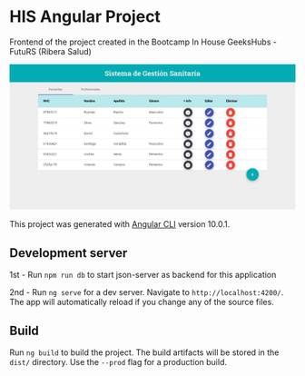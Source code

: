 # HIS Angular Project

Frontend of the project created in the Bootcamp In House GeeksHubs - FutuRS (Ribera Salud)

![](./src/assets/screenshot.JPG)

This project was generated with [Angular CLI](https://github.com/angular/angular-cli) version 10.0.1.

## Development server

1st - Run `npm run db` to start json-server as backend for this application

2nd - Run `ng serve` for a dev server. Navigate to `http://localhost:4200/`. The app will automatically reload if you change any of the source files.

## Build

Run `ng build` to build the project. The build artifacts will be stored in the `dist/` directory. Use the `--prod` flag for a production build.